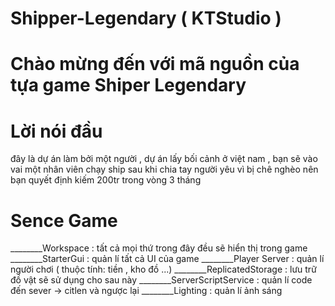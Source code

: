 # Shipper-Legendary ( KTStudio )
# Chào mừng đến với mã  nguồn của tựa game  Shiper Legendary

# Lời nói đầu 
đây là dự án làm bởi một người , dự án lấy bối cảnh ở việt nam , bạn sẽ vào vai một nhân viên chạy ship  sau khi chia tay người yêu vì bị chê nghèo nên bạn quyết định kiếm 200tr trong vòng 3 tháng 


# Sence Game 
________Workspace : tất cả mọi thứ trong đây đều sẽ hiển thị trong game 
________StarterGui : quản lí tất cả  UI của game 
________Player Server : quản lí người chơi ( thuộc tính: tiền , kho đồ ...)
________ReplicatedStorage : lưu trữ đồ vật sẽ sử dụng cho sau này 
________ServerScriptService : quản lí code đến sever -> citlen và ngược lại 
________Lighting : quản lí ảnh sáng 